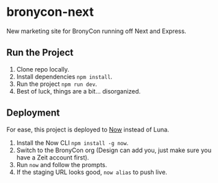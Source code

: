 # bronycon-next

New marketing site for BronyCon running off Next and Express.

## Run the Project

1. Clone repo locally.
2. Install dependencies `npm install`.
3. Run the project `npm run dev`.
4. Best of luck, things are a bit… disorganized.

## Deployment

For ease, this project is deployed to [Now](https://now.sh) instead of Luna.

1. Install the Now CLI `npm install -g now`.
2. Switch to the BronyCon org (Design can add you, just make sure you have a Zeit account first).
3. Run `now` and follow the prompts.
4. If the staging URL looks good, `now alias` to push live.
